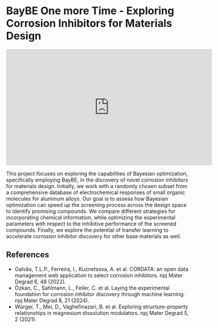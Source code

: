 # BayBE One more Time - Exploring Corrosion Inhibitors for Materials Design 

<iframe width="560" height="315" src="https://www.youtube.com/embed/kIRxGdwmLSY?si=z6TO0A8veGt9uF6y" title="YouTube video player" frameborder="0" allow="accelerometer; autoplay; clipboard-write; encrypted-media; gyroscope; picture-in-picture; web-share" referrerpolicy="strict-origin-when-cross-origin" allowfullscreen></iframe>

This project focuses on exploring the capabilities of Bayesian optimization, specifically employing BayBE, in the discovery of novel corrosion inhibitors for materials design. Initially, we work with a randomly chosen subset from a comprehensive database of electrochemical responses of small organic molecules for aluminum alloys. Our goal is to assess how Bayesian optimization can speed up the screening process across the design space to identify promising compounds. We compare different strategies for incorporating chemical information, while optimizing the experimental parameters with respect to the inhibitive performance of the screened compounds. Finally, we explore the potential of transfer learning to accelerate corrosion inhibitor discovery for other base materials as well.


## References
- Galvão, T.L.P., Ferreira, I., Kuznetsova, A. et al. CORDATA: an open data management web application to select corrosion inhibitors. npj Mater Degrad 6, 48 (2022).
- Özkan, C., Sahlmann, L., Feiler, C. et al. Laying the experimental foundation for corrosion inhibitor discovery through machine learning. npj Mater Degrad 8, 21 (2024).
- Würger, T., Mei, D., Vaghefinazari, B. et al. Exploring structure-property relationships in magnesium dissolution modulators. npj Mater Degrad 5, 2 (2021).
